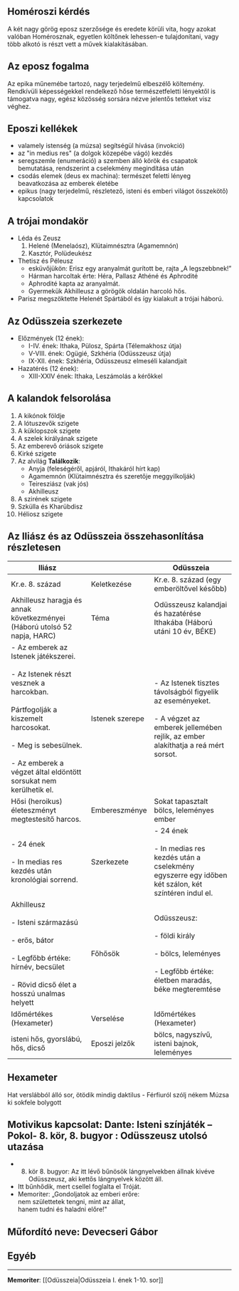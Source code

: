 ## Homéroszi kérdés
A két nagy görög eposz szerzősége és eredete körüli vita, hogy azokat valóban Homérosznak, egyetlen költőnek lehessen-e tulajdonítani, vagy több alkotó is részt vett a művek kialakításában.
## Az eposz fogalma
Az epika műnemébe tartozó, nagy terjedelmű elbeszélő költemény. Rendkívüli képességekkel rendelkező hőse természetfeletti lényektől is támogatva nagy, egész közösség sorsára nézve jelentős tetteket visz véghez.
## Eposzi kellékek
- valamely istenség (a múzsa) segítségül hívása (invokció)
- az "in medius res" (a dolgok közepébe vágó) kezdés
- seregszemle (enumeráció) a szemben álló körök és csapatok bemutatása, rendszerint a cselekmény megindítása után
- csodás elemek (deus ex machina): természet feletti lényeg beavatkozása az emberek életébe
- epikus (nagy terjedelmű, részletező, isteni és emberi világot összekötő) kapcsolatok
## A trójai mondakör
- Léda és Zeusz 
  1. Helené (Menelaósz), Klütaimnésztra (Agamemnón)
  2. Kasztór, Polüdeukész
- Thetisz és Péleusz
  - esküvőjükön: Erisz egy aranyalmát gurított be, rajta „A legszebbnek!”
  - Hárman harcoltak érte: Héra, Pallasz Athéné és Aphrodité
  - Aphrodité kapta az aranyalmát.
  - Gyermekük Akhilleusz a görögök oldalán harcoló hős.
- Parisz megszöktette Helenét Spártából és így kialakult a trójai háború.
## Az Odüsszeia szerkezete
- Előzmények (12 ének):
  - I-IV. ének: Ithaka, Pülosz, Spárta (Télemakhosz útja)
  - V-VIII. ének: Ogügié, Szkhéria (Odüsszeusz útja)
  - IX-XII. ének: Szkhéria, Odüsszeusz elmeséli kalandjait
- Hazatérés (12 ének):
  - XIII-XXIV ének: Ithaka, Leszámolás a kérőkkel
## A kalandok felsorolása
1. A kikónok földje
2. A lótuszevők szigete
3. A küklopszok szigete
4. A szelek királyának szigete
5. Az emberevő óriások szigete
6. Kirké szigete
7. Az alvilág
   **Találkozik**:
     - Anyja (feleségéről, apjáról, Ithakáról hírt kap)
     - Agamemnón (Klütaimnésztra és szeretője meggyilkolják)
     - Teiresziász (vak jós)
     - Akhilleusz
8. A szirének szigete 
9. Szkülla és Kharübdisz
10. Héliosz szigete
## Az Iliász és az Odüsszeia összehasonlítása részletesen 
|Iliász||Odüsszeia|
| --- | --- | --- |
|Kr.e. 8. század|Keletkezése|Kr.e. 8. század (egy emberöltővel később)|
|Akhilleusz haragja és annak következményei (Háború utolsó 52 napja, HARC)|Téma|Odüsszeusz kalandjai és hazatérése Ithakába (Háború utáni 10 év, BÉKE)|
|- Az emberek az Istenek játékszerei.<br><br>- Az Istenek részt vesznek a harcokban.<br><br>Pártfogolják a kiszemelt harcosokat.<br><br>- Meg is sebesülnek.<br><br>- Az emberek a végzet által eldöntött sorsukat nem kerülhetik el.|Istenek szerepe|- Az Istenek tisztes távolságból figyelik az eseményeket.<br><br>- A végzet az emberek jellemében rejlik, az ember alakíthatja a reá mért sorsot.|
|Hősi (heroikus) életeszményt megtestesítő harcos.|Embereszménye|Sokat tapasztalt bölcs, leleményes ember|
|- 24 ének<br><br>- In medias res kezdés után kronológiai sorrend.|Szerkezete|- 24 ének<br><br>- In medias res kezdés után a cselekmény egyszerre egy időben két szálon, két színtéren indul el.|
|Akhilleusz<br><br>- Isteni származású<br>    <br>- erős, bátor<br>    <br>- Legfőbb értéke: hírnév, becsület<br>    <br>- Rövid dicső élet a hosszú unalmas helyett|Főhősök|Odüsszeusz:<br><br>- földi király<br>    <br>- bölcs, leleményes<br>    <br>- Legfőbb értéke: életben maradás, béke megteremtése|
|Időmértékes (Hexameter)|Verselése|Időmértékes (Hexameter)|
|isteni hős, gyorslábú, hős, dicső|Eposzi jelzők|bölcs, nagyszívű, isteni bajnok, leleményes|
## Hexameter
Hat verslábból álló sor, ötödik mindig daktilus - Férfiuról szólj nékem Múzsa ki sokfele bolygott
## Motivikus kapcsolat: Dante: Isteni színjáték – Pokol- 8. kör, 8. bugyor : Odüsszeusz utolsó utazása
- 8. kör 8. bugyor: Az itt lévő bűnösök lángnyelvekben állnak kivéve Odüsszeusz, aki kettős lángnyelvek között áll.
- Itt bűnhődik, mert csellel foglalta el Tróját.
- Memoriter:
  „Gondoljatok az emberi erőre:  
  nem születtetek tengni, mint az állat,  
  hanem tudni és haladni előre!"
## Műfordító neve: Devecseri Gábor
## Egyéb
---
**Memoriter**: [[Odüsszeia|Odüsszeia I. ének 1-10. sor]]